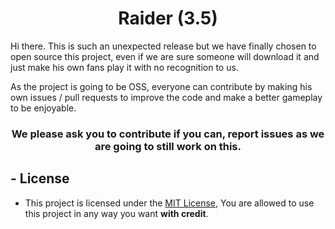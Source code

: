 <p align="center">
<h1 align="center">Raider (3.5)</h1>

Hi there.
This is such an unexpected release but we have finally chosen to open source this project, even if we are sure someone will download it and just make his own fans play it with no recognition to us.

As the project is going to be OSS, everyone can contribute by making his own issues / pull requests to improve the code and make a better gameplay to be enjoyable.


<h3 align="center">We please ask you to contribute if you can, report issues as we are going to still work on this.</h3>


## - License

- This project is licensed under the [MIT License](/LICENSE), You are allowed to use this project in any way you want **with credit**.